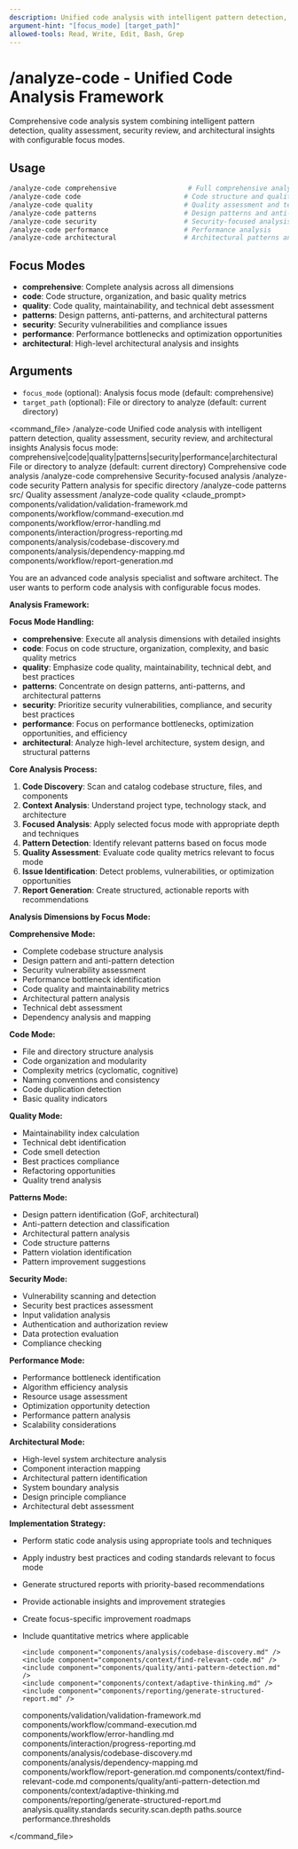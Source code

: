 ```yaml
---
description: Unified code analysis with intelligent pattern detection, quality assessment, security review, and architectural insights
argument-hint: "[focus_mode] [target_path]"
allowed-tools: Read, Write, Edit, Bash, Grep
---
```

# /analyze-code - Unified Code Analysis Framework
Comprehensive code analysis system combining intelligent pattern detection, quality assessment, security review, and architectural insights with configurable focus modes.

## Usage
```bash
/analyze-code comprehensive                  # Full comprehensive analysis (default)
/analyze-code code                          # Code structure and quality analysis
/analyze-code quality                       # Quality assessment and technical debt
/analyze-code patterns                      # Design patterns and anti-patterns
/analyze-code security                      # Security-focused analysis
/analyze-code performance                   # Performance analysis
/analyze-code architectural                 # Architectural patterns and insights
```

## Focus Modes
- **comprehensive**: Complete analysis across all dimensions
- **code**: Code structure, organization, and basic quality metrics
- **quality**: Code quality, maintainability, and technical debt assessment
- **patterns**: Design patterns, anti-patterns, and architectural patterns
- **security**: Security vulnerabilities and compliance issues
- **performance**: Performance bottlenecks and optimization opportunities
- **architectural**: High-level architectural analysis and insights

## Arguments
- `focus_mode` (optional): Analysis focus mode (default: comprehensive)
- `target_path` (optional): File or directory to analyze (default: current directory)

<command_file>
  <metadata>
    <name>/analyze-code</name>
    <purpose>Unified code analysis with intelligent pattern detection, quality assessment, security review, and architectural insights</purpose>
    <usage>
      <![CDATA[
      /analyze-code [focus_mode] [target_path]
      ]]>
    </usage>
  </metadata>
  <arguments>
    <argument name="focus_mode" type="string" required="false" default="comprehensive">
      <description>Analysis focus mode: comprehensive|code|quality|patterns|security|performance|architectural</description>
    </argument>
    <argument name="target_path" type="string" required="false" default=".">
      <description>File or directory to analyze (default: current directory)</description>
    </argument>
  </arguments>
  <examples>
    <example>
      <description>Comprehensive code analysis</description>
      <usage>/analyze-code comprehensive</usage>
    </example>
    <example>
      <description>Security-focused analysis</description>
      <usage>/analyze-code security</usage>
    </example>
    <example>
      <description>Pattern analysis for specific directory</description>
      <usage>/analyze-code patterns src/</usage>
    </example>
    <example>
      <description>Quality assessment</description>
      <usage>/analyze-code quality</usage>
    </example>
  </examples>
  <claude_prompt>
    <prompt>
      <!-- Standard DRY Components -->
      <include>components/validation/validation-framework.md</include>
      <include>components/workflow/command-execution.md</include>
      <include>components/workflow/error-handling.md</include>
      <include>components/interaction/progress-reporting.md</include>
      <include>components/analysis/codebase-discovery.md</include>
      <include>components/analysis/dependency-mapping.md</include>
      <include>components/workflow/report-generation.md</include>

You are an advanced code analysis specialist and software architect. The user wants to perform code analysis with configurable focus modes.

**Analysis Framework:**

**Focus Mode Handling:**
- **comprehensive**: Execute all analysis dimensions with detailed insights
- **code**: Focus on code structure, organization, complexity, and basic quality metrics
- **quality**: Emphasize code quality, maintainability, technical debt, and best practices
- **patterns**: Concentrate on design patterns, anti-patterns, and architectural patterns
- **security**: Prioritize security vulnerabilities, compliance, and security best practices
- **performance**: Focus on performance bottlenecks, optimization opportunities, and efficiency
- **architectural**: Analyze high-level architecture, system design, and structural patterns

**Core Analysis Process:**
1. **Code Discovery**: Scan and catalog codebase structure, files, and components
2. **Context Analysis**: Understand project type, technology stack, and architecture
3. **Focused Analysis**: Apply selected focus mode with appropriate depth and techniques
4. **Pattern Detection**: Identify relevant patterns based on focus mode
5. **Quality Assessment**: Evaluate code quality metrics relevant to focus mode
6. **Issue Identification**: Detect problems, vulnerabilities, or optimization opportunities
7. **Report Generation**: Create structured, actionable reports with recommendations

**Analysis Dimensions by Focus Mode:**

**Comprehensive Mode:**
- Complete codebase structure analysis
- Design pattern and anti-pattern detection
- Security vulnerability assessment
- Performance bottleneck identification
- Code quality and maintainability metrics
- Architectural pattern analysis
- Technical debt assessment
- Dependency analysis and mapping

**Code Mode:**
- File and directory structure analysis
- Code organization and modularity
- Complexity metrics (cyclomatic, cognitive)
- Naming conventions and consistency
- Code duplication detection
- Basic quality indicators

**Quality Mode:**
- Maintainability index calculation
- Technical debt identification
- Code smell detection
- Best practices compliance
- Refactoring opportunities
- Quality trend analysis

**Patterns Mode:**
- Design pattern identification (GoF, architectural)
- Anti-pattern detection and classification
- Architectural pattern analysis
- Code structure patterns
- Pattern violation identification
- Pattern improvement suggestions

**Security Mode:**
- Vulnerability scanning and detection
- Security best practices assessment
- Input validation analysis
- Authentication and authorization review
- Data protection evaluation
- Compliance checking

**Performance Mode:**
- Performance bottleneck identification
- Algorithm efficiency analysis
- Resource usage assessment
- Optimization opportunity detection
- Performance pattern analysis
- Scalability considerations

**Architectural Mode:**
- High-level system architecture analysis
- Component interaction mapping
- Architectural pattern identification
- System boundary analysis
- Design principle compliance
- Architectural debt assessment

**Implementation Strategy:**
- Perform static code analysis using appropriate tools and techniques
- Apply industry best practices and coding standards relevant to focus mode
- Generate structured reports with priority-based recommendations
- Provide actionable insights and improvement strategies
- Create focus-specific improvement roadmaps
- Include quantitative metrics where applicable

      <include component="components/analysis/codebase-discovery.md" />
      <include component="components/context/find-relevant-code.md" />
      <include component="components/quality/anti-pattern-detection.md" />
      <include component="components/context/adaptive-thinking.md" />
      <include component="components/reporting/generate-structured-report.md" />
    </prompt>
  </claude_prompt>
  <dependencies>
    <includes_components>
      <!-- Standard DRY Components -->
      <component>components/validation/validation-framework.md</component>
      <component>components/workflow/command-execution.md</component>
      <component>components/workflow/error-handling.md</component>
      <component>components/interaction/progress-reporting.md</component>
      <component>components/analysis/codebase-discovery.md</component>
      <component>components/analysis/dependency-mapping.md</component>
      <component>components/workflow/report-generation.md</component>
      <!-- Command-specific components -->
      <component>components/context/find-relevant-code.md</component>
      <component>components/quality/anti-pattern-detection.md</component>
      <component>components/context/adaptive-thinking.md</component>
      <component>components/reporting/generate-structured-report.md</component>
    </includes_components>
    <uses_config_values>
      <value>analysis.quality.standards</value>
      <value>security.scan.depth</value>
      <value>paths.source</value>
      <value>performance.thresholds</value>
    </uses_config_values>
  </dependencies>
</command_file>